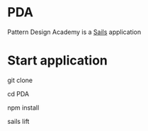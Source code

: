 # PDA
Pattern Design Academy is a [Sails](http://sailsjs.org) application

# Start application

git clone

cd PDA

npm install

sails lift
